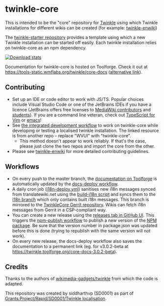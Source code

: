 # twinkle-core

This is intended to be the "core" repository for [Twinkle](https://en.wikipedia.org/wiki/Wikipedia:Twinkle) using which Twinkle installations for different wikis can be created (for example: [twinkle-enwiki](https://github.com/wikimedia-gadgets/twinkle-starter))

The [twinkle-starter repository](https://github.com/wikimedia-gadgets/twinkle-starter) provides a template using which a new Twinkle installation can be started off easily. Each twinkle installation relies on twinkle-core as an npm dependency.

[![Download stats](https://nodei.co/npm/twinkle-core.png?downloads=true&downloadRank=true)](https://nodei.co/npm/twinkle-core/)

Documentation for twinkle-core is hosted on Toolforge. Check it out at https://tools-static.wmflabs.org/twinkle/core-docs ([alternative link](https://twinkle.toolforge.org/core-docs)).

## Contributing

- Set up an IDE or code editor to work with JS/TS. Popular choices include Visual Studio Code or one of the JetBrains IDEs if you have a licence (JetBrains offers free licenses to [MediaWiki contributors](https://www.mediawiki.org/wiki/JetBrains_IDEs) and [students](https://www.jetbrains.com/community/education/#students)). If you are a command line veteran, check out [TypeScript for Vim](https://www.vimfromscratch.com/articles/setting-up-vim-for-typescript/) or [emacs](https://wikemacs.org/wiki/TypeScript)!
- See [the integrated development workflow](https://github.com/wikimedia/wvui#integrated-development-workflow) to work on twinkle-core while developing or testing a localised twinkle installation. The linked resource is from another repo – replace "WVUI" with "twinkle-core".
  - This method doesn't appear to work reliably. If that's the case, please just clone the two repos and import the core from the other. 
- Please see [twinkle-enwiki](https://github.com/wikimedia-gadgets/twinkle-starter) for more detailed contributing guidelines.

## Workflows

- On every push to the master branch, the [documentation on Toolforge](https://twinkle.toolforge.org/core-docs) is automatically updated by the [docs-deploy workflow](https://github.com/wikimedia-gadgets/twinkle-core/blob/master/.github/workflows/docs-deploy.yml). 
- A daily cron job ([i18n-deploy.yml](https://github.com/wikimedia-gadgets/twinkle-core/blob/master/.github/workflows/i18n-deploy.yml)) sanitises new i18n messages synced from translatewiki.net using the [build-i18n script](https://github.com/wikimedia-gadgets/twinkle-core/blob/master/scripts/build-i18n.js) and syncs them to the [i18n branch](https://github.com/wikimedia-gadgets/twinkle-core/tree/i18n) which only contains built i18n messages. This branch is mirrored to the [TwinkleCore Gerrit repository](https://gerrit.wikimedia.org/r/admin/repos/mediawiki%2Fgadgets%2FTwinkleCore). Wikis can fetch i18n messages from Gerrit in a CSP-compliant way.
- You can create a new release using the [releases tab in GitHub UI](https://github.com/wikimedia-gadgets/twinkle-core/releases). This triggers the [npm-publish workflow](https://github.com/wikimedia-gadgets/twinkle-core/blob/master/.github/workflows/npm-publish.yml) to publish a new version of the [NPM package](https://www.npmjs.com/package/twinkle-core). Be sure that the version number in package.json was updated before this is done (trying to republish with the same version will not work).
- On every new release, the docs-deploy workflow also saves the documentation to a permanent link (eg. for v3.0.2-beta at https://twinkle.toolforge.org/core-docs-3.0.2-beta).

## Credits
Thanks to the authors of [wikimedia-gadgets/twinkle](https://github.com/wikimedia-gadgets/twinkle) from which the code is adapted.

This repository was created by siddharthvp (SD0001) as part of [Grants:Project/Rapid/SD0001/Twinkle localisation](https://meta.wikimedia.org/wiki/Grants:Project/Rapid/SD0001/Twinkle_localisation).
